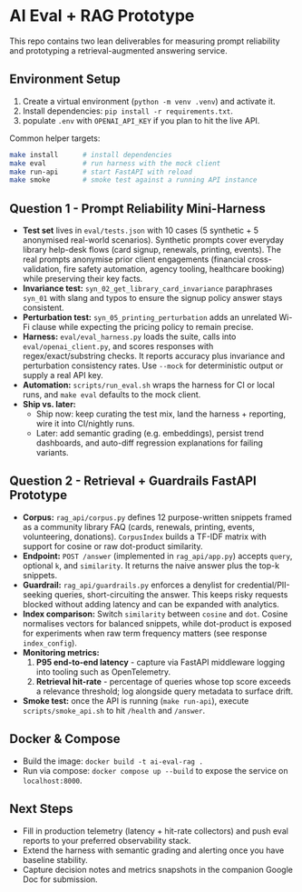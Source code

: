 # AI Eval + RAG Prototype

This repo contains two lean deliverables for measuring prompt reliability and prototyping a retrieval-augmented answering service.

## Environment Setup

1. Create a virtual environment (`python -m venv .venv`) and activate it.
2. Install dependencies: `pip install -r requirements.txt`.
3. populate `.env` with  `OPENAI_API_KEY` if you plan to hit the live API.

Common helper targets:

```bash
make install      # install dependencies
make eval         # run harness with the mock client
make run-api      # start FastAPI with reload
make smoke        # smoke test against a running API instance
```

## Question 1 - Prompt Reliability Mini-Harness

- **Test set** lives in `eval/tests.json` with 10 cases (5 synthetic + 5 anonymised real-world scenarios). Synthetic prompts cover everyday library help-desk flows (card signup, renewals, printing, events). The real prompts anonymise prior client engagements (financial cross-validation, fire safety automation, agency tooling, healthcare booking) while preserving their key facts.
- **Invariance test:** `syn_02_get_library_card_invariance` paraphrases `syn_01` with slang and typos to ensure the signup policy answer stays consistent.
- **Perturbation test:** `syn_05_printing_perturbation` adds an unrelated Wi-Fi clause while expecting the pricing policy to remain precise.
- **Harness:** `eval/eval_harness.py` loads the suite, calls into `eval/openai_client.py`, and scores responses with regex/exact/substring checks. It reports accuracy plus invariance and perturbation consistency rates. Use `--mock` for deterministic output or supply a real API key.
- **Automation:** `scripts/run_eval.sh` wraps the harness for CI or local runs, and `make eval` defaults to the mock client.
- **Ship vs. later:**
  - Ship now: keep curating the test mix, land the harness + reporting, wire it into CI/nightly runs.
  - Later: add semantic grading (e.g. embeddings), persist trend dashboards, and auto-diff regression explanations for failing variants.

## Question 2 - Retrieval + Guardrails FastAPI Prototype

- **Corpus:** `rag_api/corpus.py` defines 12 purpose-written snippets framed as a community library FAQ (cards, renewals, printing, events, volunteering, donations). `CorpusIndex` builds a TF-IDF matrix with support for cosine or raw dot-product similarity.
- **Endpoint:** `POST /answer` (implemented in `rag_api/app.py`) accepts `query`, optional `k`, and `similarity`. It returns the naive answer plus the top-k snippets.
- **Guardrail:** `rag_api/guardrails.py` enforces a denylist for credential/PII-seeking queries, short-circuiting the answer. This keeps risky requests blocked without adding latency and can be expanded with analytics.
- **Index comparison:** Switch `similarity` between `cosine` and `dot`. Cosine normalises vectors for balanced snippets, while dot-product is exposed for experiments when raw term frequency matters (see response `index_config`).
- **Monitoring metrics:**
  1. **P95 end-to-end latency** - capture via FastAPI middleware logging into tooling such as OpenTelemetry.
  2. **Retrieval hit-rate** - percentage of queries whose top score exceeds a relevance threshold; log alongside query metadata to surface drift.
- **Smoke test:** once the API is running (`make run-api`), execute `scripts/smoke_api.sh` to hit `/health` and `/answer`.

## Docker & Compose

- Build the image: `docker build -t ai-eval-rag .`
- Run via compose: `docker compose up --build` to expose the service on `localhost:8000`.

## Next Steps

- Fill in production telemetry (latency + hit-rate collectors) and push eval reports to your preferred observability stack.
- Extend the harness with semantic grading and alerting once you have baseline stability.
- Capture decision notes and metrics snapshots in the companion Google Doc for submission.